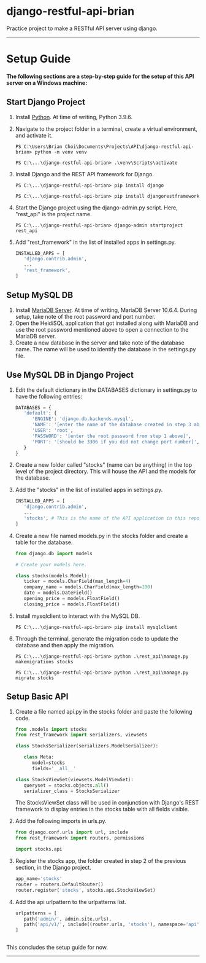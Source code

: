 # django-restful-api-brian
Practice project to make a RESTful API server using django.

---

# Setup Guide
#### The following sections are a step-by-step guide for the setup of this API server on a Windows machine:

## Start Django Project
1. Install [Python](https://www.python.org/downloads/). At time of writing, Python 3.9.6.
2. Navigate to the project folder in a terminal, create a virtual environment, and activate it.

   ```
   PS C:\Users\Brian Choi\Documents\Projects\API\django-restful-api-brian> python -m venv venv
   ```
   ```
   PS C:\...\django-restful-api-brian> .\venv\Scripts\activate
   ```

3. Install Django and the REST API framework for Django.

   ```
   PS C:\...\django-restful-api-brian> pip install django
   ```
   ```
   PS C:\...\django-restful-api-brian> pip install djangorestframework
   ```
   
4. Start the Django project using the django-admin.py script. Here, "rest_api" is the project name.

   ```
   PS C:\...\django-restful-api-brian> django-admin startproject rest_api
   ```
   
5. Add "rest_framework" in the list of installed apps in settings.py.

   ``` Python
   INSTALLED_APPS = [
      'django.contrib.admin',
      ...
      'rest_framework',
   ]
   ```
   
   
## Setup MySQL DB
1. Install [MariaDB Server](https://mariadb.org/download/). At time of writing, MariaDB Server 10.6.4. During setup, take note of the root password and port number.
2. Open the HeidiSQL application that got installed along with MariaDB and use the root password mentioned above to open a connection to the MariaDB server.
3. Create a new database in the server and take note of the database name. The name will be used to identify the database in the settings.py file.


## Use MySQL DB in Django Project
1. Edit the default dictionary in the DATABASES dictionary in settings.py to have the following entries:

   ``` Python
   DATABASES = {
      'default': {
         'ENGINE': 'django.db.backends.mysql',
         'NAME': '[enter the name of the database created in step 3 above]',
         'USER': 'root',
         'PASSWORD': '[enter the root password from step 1 above]',
         'PORT': '[should be 3306 if you did not change port number]',
      }
   }
   ```
   
2. Create a new folder called "stocks" (name can be anything) in the top level of the project directory. This will house the API and the models for the database.
3. Add the "stocks" in the list of installed apps in settings.py.

   ``` Python
   INSTALLED_APPS = [
      'django.contrib.admin',
      ...
      'stocks', # This is the name of the API application in this repo
   ]
   ```

4. Create a new file named models.py in the stocks folder and create a table for the database.

   ``` Python
   from django.db import models

   # Create your models here.

   class stocks(models.Model):
      ticker = models.CharField(max_length=4)
      company_name = models.CharField(max_length=100)
      date = models.DateField()
      opening_price = models.FloatField()
      closing_price = models.FloatField()
   ```
   
5. Install mysqlclient to interact with the MySQL DB.

   ```
   PS C:\...\django-restful-api-brian> pip install mysqlclient
   ```

6. Through the terminal, generate the migration code to update the database and then apply the migration.

   ```
   PS C:\...\django-restful-api-brian> python .\rest_api\manage.py makemigrations stocks
   ```
   ```
   PS C:\...\django-restful-api-brian> python .\rest_api\manage.py migrate stocks
   ```


## Setup Basic API
1. Create a file named api.py in the stocks folder and paste the following code.

   ``` Python
   from .models import stocks
   from rest_framework import serializers, viewsets

   class StocksSerializer(serializers.ModelSerializer):

      class Meta:
         model=stocks
         fields='__all__'

   class StocksViewSet(viewsets.ModelViewSet):
      queryset = stocks.objects.all()
      serializer_class = StocksSerializer
   ```
   
   The StocksViewSet class will be used in conjunction with Django's REST framework to display entries in the stocks table with all fields visible.
   
2. Add the following imports in urls.py.

   ``` Python
   from django.conf.urls import url, include
   from rest_framework import routers, permissions
   
   import stocks.api
   ```
   
3. Register the stocks app, the folder created in step 2 of the previous section, in the Django project.

   ``` Python
   app_name='stocks'
   router = routers.DefaultRouter()
   router.register('stocks', stocks.api.StocksViewSet)
   ```
   
4. Add the api urlpattern to the urlpatterns list.

   ``` Python
   urlpatterns = [
      path('admin/', admin.site.urls),
      path('api/v1/', include((router.urls, 'stocks'), namespace='api')),
   ]



This concludes the setup guide for now.

---
